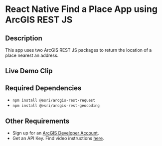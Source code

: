 # React Native Find a Place App using ArcGIS REST JS

## Description
This app uses two ArcGIS REST JS packages to return the location of a place nearest an address.

## Live Demo Clip

## Required Dependencies
- `npm install @esri/arcgis-rest-request`
- `npm install @esri/arcgis-rest-geocoding`

## Other Requirements <a name="req"></a>

- Sign up for an [ArcGIS Developer Account](https://developers.arcgis.com/sign-up/).
- Get an API Key. Find video instructions [here](https://www.youtube.com/watch?v=StVncn6DLzc.).
